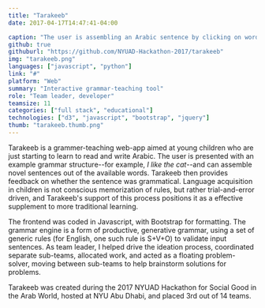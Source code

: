 ```yaml
---
title: "Tarakeeb"
date: 2017-04-17T14:47:41-04:00

caption: "The user is assembling an Arabic sentence by clicking on words."
github: true
githuburl: "https://github.com/NYUAD-Hackathon-2017/tarakeeb"
img: "tarakeeb.png"
languages: ["javascript", "python"]
link: "#"
platform: "Web"
summary: "Interactive grammar-teaching tool"
role: "Team leader, developer"
teamsize: 11
categories: ["full stack", "educational"]
technologies: ["d3", "javascript", "bootstrap", "jquery"]
thumb: "tarakeeb.thumb.png"
---
```


Tarakeeb is a grammer-teaching web-app aimed at young children who are just starting to learn to read and write Arabic. The user is presented with an example grammar structure--for example, *I like the cat*--and can assemble novel sentences out of the available words. Tarakeeb then provides feedback on whether the sentence was grammatical. Language acquisition in children is not conscious memorization of rules, but rather trial-and-error driven, and Tarakeeb's support of this process positions it as a effective supplement to more traditional learning.

The frontend was coded in Javascript, with Bootstrap for formatting. The grammar engine is a form of productive, generative grammar, using a set of generic rules (for English, one such rule is S+V+O) to validate input sentences. As team leader, I helped drive the ideation process, coordinated separate sub-teams, allocated work, and acted as a floating problem-solver, moving between sub-teams to help brainstorm solutions for problems.

Tarakeeb was created during the 2017 NYUAD Hackathon for Social Good in the Arab World, hosted at NYU Abu Dhabi, and placed 3rd out of 14 teams.